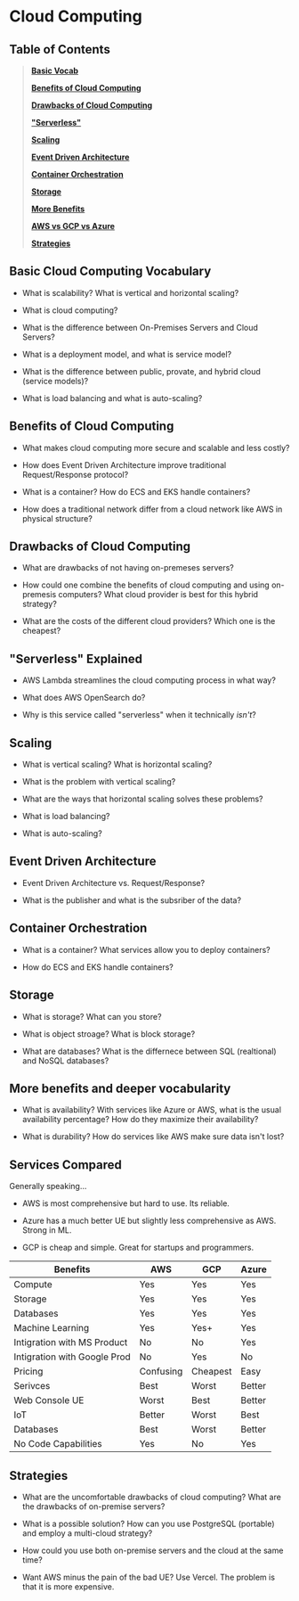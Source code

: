 # Cloud Computing
## Table of Contents
>[**Basic Vocab**](#basic-cloud-computing-vocabulary)  
>
>[**Benefits of Cloud Computing**](#benefits-of-cloud-computing)
>
>[**Drawbacks of Cloud Computing**](#drawbacks-of-cloud-computing)  
>
>[**"Serverless"**](#serverless-explained)  
>
>[**Scaling**](#scaling)  
>
>[**Event Driven Architecture**](#event-driven-architecture)  
>
>[**Container Orchestration**](#container-orchestration)  
>
>[**Storage**](#storage)  
>
>[**More Benefits**](#more-benefits-and-deeper-vocabularity)  
>
>[**AWS vs GCP vs Azure**](#services-compared)
>
>[**Strategies**](#strategies)

## Basic Cloud Computing Vocabulary
- What is scalability? What is vertical and horizontal scaling?

- What is cloud computing?
- What is the difference between On-Premises Servers and Cloud Servers?
- What is a deployment model, and what is service model?
- What is the difference between public, provate, and hybrid cloud (service models)?
- What is load balancing and what is auto-scaling?
## Benefits of Cloud Computing
- What makes cloud computing more secure and scalable and less costly?

- How does Event Driven Architecture improve traditional Request/Response protocol?
- What is a container? How do ECS and EKS handle containers?
- How does a traditional network differ from a cloud network like AWS in physical structure? 
## Drawbacks of Cloud Computing
- What are drawbacks of not having on-premeses servers?

- How could one combine the benefits of cloud computing and using on-premesis computers? What cloud provider is best for this hybrid strategy?
- What are the costs of the different cloud providers? Which one is the cheapest?
## "Serverless" Explained
- AWS Lambda streamlines the cloud computing process in what way? 

- What does AWS OpenSearch do?
- Why is this service called "serverless" when it technically *isn't*?
## Scaling
- What is vertical scaling? What is horizontal scaling?

- What is the problem with vertical scaling?
- What are the ways that horizontal scaling solves these problems?
- What is load balancing?
- What is auto-scaling?
## Event Driven Architecture
- Event Driven Architecture vs. Request/Response?

- What is the publisher and what is the subsriber of the data?
## Container Orchestration
- What is a container? What services allow you to deploy containers? 

- How do ECS and EKS handle containers?
## Storage
- What is storage? What can you store? 

- What is object stroage? What is block storage? 
- What are databases? What is the differnece between SQL (realtional) and NoSQL databases?
## More benefits and deeper vocabularity
- What is availability? With services like Azure or AWS, what is the usual availability percentage? How do they maximize their availability?

- What is durability? How do services like AWS make sure data isn't lost?
## Services Compared
Generally speaking...
- AWS is most comprehensive but hard to use. Its reliable.

- Azure has a much better UE but slightly less comprehensive as AWS. Strong in ML.
- GCP is cheap and simple. Great for startups and programmers.

|   Benefits                   | AWS      | GCP      | Azure    |
|------------------------------|----------|----------|----------|
| Compute                      | Yes      | Yes      | Yes      |
| Storage                      | Yes      | Yes      | Yes      |
| Databases                    | Yes      | Yes      | Yes      |
| Machine Learning             | Yes      | Yes+     | Yes      |
| Intigration with MS Product  | No       | No       | Yes      |
| Intigration with Google Prod | No       | Yes      | No       |
| Pricing                      | Confusing| Cheapest | Easy     |
| Serivces                     | Best     | Worst    | Better   |
| Web Console UE               | Worst    | Best     | Better   |
| IoT                          | Better   | Worst    | Best     |
| Databases                    | Best     | Worst    | Better   |
| No Code Capabilities         | Yes      | No       | Yes      |

## Strategies
- What are the uncomfortable drawbacks of cloud computing? What are the drawbacks of on-premise servers?

- What is a possible solution? How can you use PostgreSQL (portable) and employ a multi-cloud strategy?
- How could you use both on-premise servers and the cloud at the same time?
- Want AWS minus the pain of the bad UE? Use Vercel. The problem is that it is more expensive.
